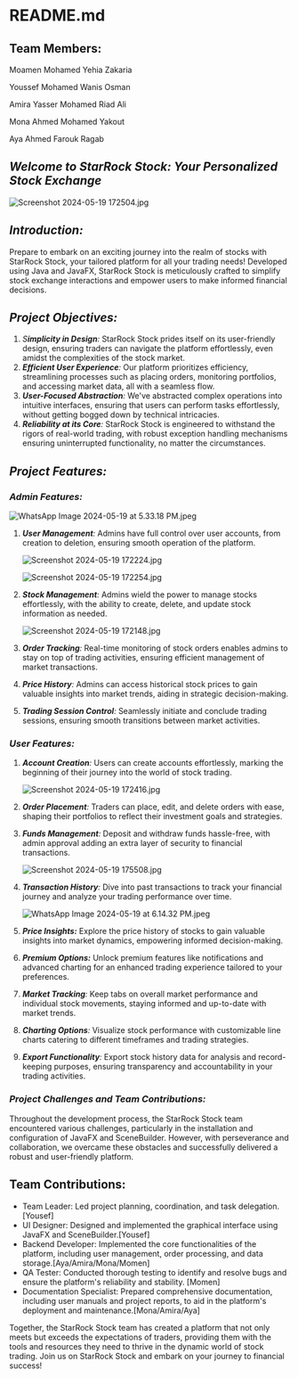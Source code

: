 # README.md

## **Team Members:**

Moamen Mohamed Yehia Zakaria


Youssef Mohamed Wanis Osman


Amira Yasser Mohamed Riad Ali


Mona Ahmed Mohamed Yakout


Aya Ahmed Farouk Ragab


## *Welcome to StarRock Stock: Your Personalized Stock Exchange*

![Screenshot 2024-05-19 172504.jpg](README%20md%20a84dea3feca04f909ef563049e749a4b/Screenshot_2024-05-19_172504.jpg)

## *Introduction:*

Prepare to embark on an exciting journey into the realm of stocks with StarRock Stock, your tailored platform for all your trading needs! Developed using Java and JavaFX, StarRock Stock is meticulously crafted to simplify stock exchange interactions and empower users to make informed financial decisions.

## *Project Objectives:*

1. *S**implicity in Design**:* StarRock Stock prides itself on its user-friendly design, ensuring traders can navigate the platform effortlessly, even amidst the complexities of the stock market.
2. ***Efficient User Experience**:* Our platform prioritizes efficiency, streamlining processes such as placing orders, monitoring portfolios, and accessing market data, all with a seamless flow.
3. ***User-Focused Abstraction**:* We've abstracted complex operations into intuitive interfaces, ensuring that users can perform tasks effortlessly, without getting bogged down by technical intricacies.
4. ***Reliability at its Core**:* StarRock Stock is engineered to withstand the rigors of real-world trading, with robust exception handling mechanisms ensuring uninterrupted functionality, no matter the circumstances.

## *Project Features:*

### *Admin Features:*

![WhatsApp Image 2024-05-19 at 5.33.18 PM.jpeg](README%20md%20a84dea3feca04f909ef563049e749a4b/WhatsApp_Image_2024-05-19_at_5.33.18_PM.jpeg)

1. ***User Management**:* Admins have full control over user accounts, from creation to deletion, ensuring smooth operation of the platform.
    
    ![Screenshot 2024-05-19 172224.jpg](README%20md%20a84dea3feca04f909ef563049e749a4b/Screenshot_2024-05-19_172224.jpg)
    
    ![Screenshot 2024-05-19 172254.jpg](README%20md%20a84dea3feca04f909ef563049e749a4b/Screenshot_2024-05-19_172254.jpg)
    
2. ***Stock Management**:* Admins wield the power to manage stocks effortlessly, with the ability to create, delete, and update stock information as needed.
    
    ![Screenshot 2024-05-19 172148.jpg](README%20md%20a84dea3feca04f909ef563049e749a4b/Screenshot_2024-05-19_172148.jpg)
    
3. ***Order Tracking**:* Real-time monitoring of stock orders enables admins to stay on top of trading activities, ensuring efficient management of market transactions.
4. ***Price History**:* Admins can access historical stock prices to gain valuable insights into market trends, aiding in strategic decision-making.
5. ***Trading Session Control**:* Seamlessly initiate and conclude trading sessions, ensuring smooth transitions between market activities.

### *User Features:*

1. ***Account Creation**:* Users can create accounts effortlessly, marking the beginning of their journey into the world of stock trading. 
    
    ![Screenshot 2024-05-19 172416.jpg](README%20md%20a84dea3feca04f909ef563049e749a4b/Screenshot_2024-05-19_172416.jpg)
    
2. ***Order Placement**:* Traders can place, edit, and delete orders with ease, shaping their portfolios to reflect their investment goals and strategies.
3. ***Funds Management**:* Deposit and withdraw funds hassle-free, with admin approval adding an extra layer of security to financial transactions.
    
    ![Screenshot 2024-05-19 175508.jpg](README%20md%20a84dea3feca04f909ef563049e749a4b/Screenshot_2024-05-19_175508.jpg)
    
4. ***Transaction History**:* Dive into past transactions to track your financial journey and analyze your trading performance over time.
    
    ![WhatsApp Image 2024-05-19 at 6.14.32 PM.jpeg](README%20md%20a84dea3feca04f909ef563049e749a4b/WhatsApp_Image_2024-05-19_at_6.14.32_PM.jpeg)
    
5. ***Price Insights:*** Explore the price history of stocks to gain valuable insights into market dynamics, empowering informed decision-making.
6. ***Premium Options:*** Unlock premium features like notifications and advanced charting for an enhanced trading experience tailored to your preferences.
7. ***Market Tracking**:* Keep tabs on overall market performance and individual stock movements, staying informed and up-to-date with market trends.
8. ***Charting Options**:* Visualize stock performance with customizable line charts catering to different timeframes and trading strategies.
9. ***Export Functionality**:* Export stock history data for analysis and record-keeping purposes, ensuring transparency and accountability in your trading activities.

### *Project Challenges and Team Contributions:*

Throughout the development process, the StarRock Stock team encountered various challenges, particularly in the installation and configuration of JavaFX and SceneBuilder. However, with perseverance and collaboration, we overcame these obstacles and successfully delivered a robust and user-friendly platform.

## Team Contributions:

- Team Leader: Led project planning, coordination, and task delegation. [Yousef]
- UI Designer: Designed and implemented the graphical interface using JavaFX and SceneBuilder.[Yousef]
- Backend Developer: Implemented the core functionalities of the platform, including user management, order processing, and data storage.[Aya/Amira/Mona/Momen]
- QA Tester: Conducted thorough testing to identify and resolve bugs and ensure the platform's reliability and stability. [Momen]
- Documentation Specialist: Prepared comprehensive documentation, including user manuals and project reports, to aid in the platform's deployment and maintenance.[Mona/Amira/Aya]

Together, the StarRock Stock team has created a platform that not only meets but exceeds the expectations of traders, providing them with the tools and resources they need to thrive in the dynamic world of stock trading. Join us on StarRock Stock and embark on your journey to financial success!
